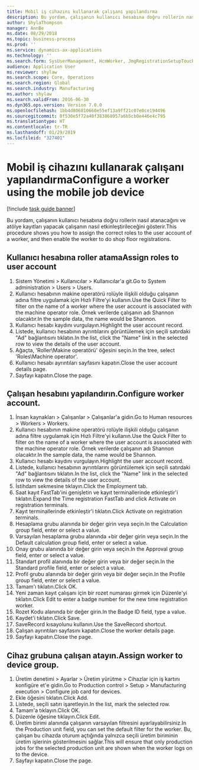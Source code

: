 ```yaml
---
title: Mobil iş cihazını kullanarak çalışanı yapılandırma
description: Bu yordam, çalışanın kullanıcı hesabına doğru rollerin nasıl atanacağını ve atölye kayıtları yapacak çalışanın nasıl etkinleştirileceğini gösterir.
author: ShylaThompson
manager: AnnBe
ms.date: 08/29/2018
ms.topic: business-process
ms.prod: ''
ms.service: dynamics-ax-applications
ms.technology: ''
ms.search.form: SysUserManagement, HcmWorker, JmgRegistrationSetupTouch, JmgRegistrationSetupAssignUsers
audience: Application User
ms.reviewer: shylaw
ms.search.scope: Core, Operations
ms.search.region: Global
ms.search.industry: Manufacturing
ms.author: shylaw
ms.search.validFrom: 2016-06-30
ms.dyn365.ops.version: Version 7.0.0
ms.openlocfilehash: 1bb4d806810660e55ef13a9ff21c07e0ce194496
ms.sourcegitcommit: 0f530e5f72a40f383868957a6b5cb0e446e4c795
ms.translationtype: HT
ms.contentlocale: tr-TR
ms.lasthandoff: 01/29/2019
ms.locfileid: "327401"
---
```

# <a name="configure-a-worker-using-the-mobile-job-device"></a><span data-ttu-id="e29a2-103">Mobil iş cihazını kullanarak çalışanı yapılandırma</span><span class="sxs-lookup"><span data-stu-id="e29a2-103">Configure a worker using the mobile job device</span></span>

[!include [task guide banner](../../includes/task-guide-banner.md)]

<span data-ttu-id="e29a2-104">Bu yordam, çalışanın kullanıcı hesabına doğru rollerin nasıl atanacağını ve atölye kayıtları yapacak çalışanın nasıl etkinleştirileceğini gösterir.</span><span class="sxs-lookup"><span data-stu-id="e29a2-104">This procedure shows you how to assign the correct roles to the user account of a worker, and then enable the worker to do shop floor registrations.</span></span>


## <a name="assign-roles-to-user-account"></a><span data-ttu-id="e29a2-105">Kullanıcı hesabına roller atama</span><span class="sxs-lookup"><span data-stu-id="e29a2-105">Assign roles to user account</span></span>
1. <span data-ttu-id="e29a2-106">Sistem Yönetimi > Kullanıcılar > Kullanıcılar'a git.</span><span class="sxs-lookup"><span data-stu-id="e29a2-106">Go to System administration > Users > Users.</span></span>
2. <span data-ttu-id="e29a2-107">Kullanıcı hesabının makine operatörü rolüyle ilişkili olduğu çalışanın adına filtre uygulamak için Hızlı Filtre'yi kullanın.</span><span class="sxs-lookup"><span data-stu-id="e29a2-107">Use the Quick Filter to filter on the name of a worker where the user account is associated with the machine operator role.</span></span> <span data-ttu-id="e29a2-108">Örnek verilerde çalışanın adı Shannon olacaktır.</span><span class="sxs-lookup"><span data-stu-id="e29a2-108">In the sample data, the name would be Shannon.</span></span>
3. <span data-ttu-id="e29a2-109">Kullanıcı hesabı kaydını vurgulayın.</span><span class="sxs-lookup"><span data-stu-id="e29a2-109">Highlight the user account record.</span></span>
4. <span data-ttu-id="e29a2-110">Listede, kullanıcı hesabının ayrıntılarını görüntülemek için seçili satırdaki "Ad" bağlantısını tıklatın.</span><span class="sxs-lookup"><span data-stu-id="e29a2-110">In the list, click the "Name" link in the selected row to view the details of the user account.</span></span>
5. <span data-ttu-id="e29a2-111">Ağaçta, 'Roller\Makine operatörü' öğesini seçin.</span><span class="sxs-lookup"><span data-stu-id="e29a2-111">In the tree, select 'Roles\Machine operator'.</span></span>
6. <span data-ttu-id="e29a2-112">Kullanıcı hesabı ayrıntıları sayfasını kapatın.</span><span class="sxs-lookup"><span data-stu-id="e29a2-112">Close the user account details page.</span></span>
7. <span data-ttu-id="e29a2-113">Sayfayı kapatın.</span><span class="sxs-lookup"><span data-stu-id="e29a2-113">Close the page.</span></span>

## <a name="configure-worker-account"></a><span data-ttu-id="e29a2-114">Çalışan hesabını yapılandırın.</span><span class="sxs-lookup"><span data-stu-id="e29a2-114">Configure worker account.</span></span>
1. <span data-ttu-id="e29a2-115">İnsan kaynakları > Çalışanlar > Çalışanlar'a gidin.</span><span class="sxs-lookup"><span data-stu-id="e29a2-115">Go to Human resources > Workers > Workers.</span></span>
2. <span data-ttu-id="e29a2-116">Kullanıcı hesabının makine operatörü rolüyle ilişkili olduğu çalışanın adına filtre uygulamak için Hızlı Filtre'yi kullanın.</span><span class="sxs-lookup"><span data-stu-id="e29a2-116">Use the Quick Filter to filter on the name of a worker where the user account is associated with the machine operator role.</span></span> <span data-ttu-id="e29a2-117">Örnek verilerde çalışanın adı Shannon olacaktır.</span><span class="sxs-lookup"><span data-stu-id="e29a2-117">In the sample data, the name would be Shannon.</span></span>
3. <span data-ttu-id="e29a2-118">Kullanıcı hesabı kaydını vurgulayın.</span><span class="sxs-lookup"><span data-stu-id="e29a2-118">Highlight the user account record.</span></span>
4. <span data-ttu-id="e29a2-119">Listede, kullanıcı hesabının ayrıntılarını görüntülemek için seçili satırdaki "Ad" bağlantısını tıklatın.</span><span class="sxs-lookup"><span data-stu-id="e29a2-119">In the list, click the "Name" link in the selected row to view the details of the user account.</span></span>
5. <span data-ttu-id="e29a2-120">İstihdam sekmesine tıklayın.</span><span class="sxs-lookup"><span data-stu-id="e29a2-120">Click the Employment tab.</span></span>
6. <span data-ttu-id="e29a2-121">Saat kayıt FastTab'ini genişletin ve kayıt terminallerinde etkinleştir'i tıklatın.</span><span class="sxs-lookup"><span data-stu-id="e29a2-121">Expand the Time registration FastTab and click Activate on registration terminals.</span></span>
7. <span data-ttu-id="e29a2-122">Kayıt terminallerinde etkinleştir'i tıklatın.</span><span class="sxs-lookup"><span data-stu-id="e29a2-122">Click Activate on registration terminals.</span></span>
8. <span data-ttu-id="e29a2-123">Hesaplama grubu alanında bir değer girin veya seçin.</span><span class="sxs-lookup"><span data-stu-id="e29a2-123">In the Calculation group field, enter or select a value.</span></span>
9. <span data-ttu-id="e29a2-124">Varsayılan hesaplama grubu alanında +bir değer girin veya seçin.</span><span class="sxs-lookup"><span data-stu-id="e29a2-124">In the Default calculation group field, enter or select a value.</span></span>
10. <span data-ttu-id="e29a2-125">Onay grubu alanında bir değer girin veya seçin.</span><span class="sxs-lookup"><span data-stu-id="e29a2-125">In the Approval group field, enter or select a value.</span></span>
11. <span data-ttu-id="e29a2-126">Standart profil alanında bir değer girin veya bir değer seçin.</span><span class="sxs-lookup"><span data-stu-id="e29a2-126">In the Standard profile field, enter or select a value.</span></span>
12. <span data-ttu-id="e29a2-127">Profil grubu alanında bir değer girin veya bir değer seçin.</span><span class="sxs-lookup"><span data-stu-id="e29a2-127">In the Profile group field, enter or select a value.</span></span>
13. <span data-ttu-id="e29a2-128">Tamam'ı tıklatın.</span><span class="sxs-lookup"><span data-stu-id="e29a2-128">Click OK.</span></span>
14. <span data-ttu-id="e29a2-129">Yeni zaman kayıt çalışanı için bir rozet numarası girmek için Düzenle'yi tıklatın.</span><span class="sxs-lookup"><span data-stu-id="e29a2-129">Click Edit to enter a badge number for the new time registration worker.</span></span>
15. <span data-ttu-id="e29a2-130">Rozet Kodu alanında bir değer girin.</span><span class="sxs-lookup"><span data-stu-id="e29a2-130">In the Badge ID field, type a value.</span></span>
16. <span data-ttu-id="e29a2-131">Kaydet'i tıklatın.</span><span class="sxs-lookup"><span data-stu-id="e29a2-131">Click Save.</span></span>
17. <span data-ttu-id="e29a2-132">SaveRecord kısayolunu kullanın.</span><span class="sxs-lookup"><span data-stu-id="e29a2-132">Use the SaveRecord shortcut.</span></span>
18. <span data-ttu-id="e29a2-133">Çalışan ayrıntıları sayfasını kapatın.</span><span class="sxs-lookup"><span data-stu-id="e29a2-133">Close the worker details page.</span></span>
19. <span data-ttu-id="e29a2-134">Sayfayı kapatın.</span><span class="sxs-lookup"><span data-stu-id="e29a2-134">Close the page.</span></span>

## <a name="assign-worker-to-device-group"></a><span data-ttu-id="e29a2-135">Cihaz grubuna çalışan atayın.</span><span class="sxs-lookup"><span data-stu-id="e29a2-135">Assign worker to device group.</span></span>
1. <span data-ttu-id="e29a2-136">Üretim denetimi > Ayarlar > Üretim yürütme > Cihazlar için iş kartını konfigüre et'e gidin.</span><span class="sxs-lookup"><span data-stu-id="e29a2-136">Go to Production control > Setup > Manufacturing execution > Configure job card for devices.</span></span>
2. <span data-ttu-id="e29a2-137">Ekle öğesini tıklatın.</span><span class="sxs-lookup"><span data-stu-id="e29a2-137">Click Add.</span></span>
3. <span data-ttu-id="e29a2-138">Listede, seçili satırı işaretleyin.</span><span class="sxs-lookup"><span data-stu-id="e29a2-138">In the list, mark the selected row.</span></span>
4. <span data-ttu-id="e29a2-139">Tamam'a tıklayın.</span><span class="sxs-lookup"><span data-stu-id="e29a2-139">Click OK.</span></span>
5. <span data-ttu-id="e29a2-140">Düzenle öğesine tıklayın.</span><span class="sxs-lookup"><span data-stu-id="e29a2-140">Click Edit.</span></span>
6. <span data-ttu-id="e29a2-141">Üretim birimi alanında çalışanın varsayılan filtresini ayarlayabilirsiniz.</span><span class="sxs-lookup"><span data-stu-id="e29a2-141">In the Production unit field, you can set the default filter for the worker.</span></span> <span data-ttu-id="e29a2-142">Bu, çalışan bu cihazda oturum açtığında yalnızca seçili üretim biriminin üretim işlerinin gösterilmesini sağlar.</span><span class="sxs-lookup"><span data-stu-id="e29a2-142">This will ensure that only production jobs for the selected production unit are shown when the worker logs on to the device.</span></span>
7. <span data-ttu-id="e29a2-143">Sayfayı kapatın.</span><span class="sxs-lookup"><span data-stu-id="e29a2-143">Close the page.</span></span>

